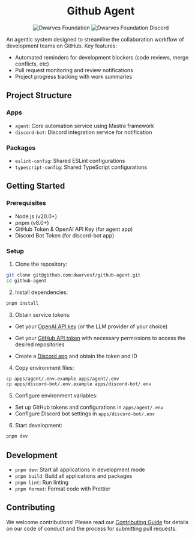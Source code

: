 <h1 align="center">
    Github Agent
</h1>
<p align="center">
    <a href="https://github.com/dwarvesf" style="text-decoration: none">
        <img src="https://img.shields.io/badge/-make%20by%20dwarves-%23e13f5e?style=for-the-badge&logo=data:image/png;base64,iVBORw0KGgoAAAANSUhEUgAAACwAAAAsBAMAAADsqkcyAAAAD1BMVEUAAAD///////////////+PQt5oAAAABXRSTlMAQL//gOnhmfMAAAAJcEhZcwAAHsIAAB7CAW7QdT4AAACYSURBVHicndLRDYJAEIThMbGAI1qAYAO6bAGXYP81uSGBk+O/h3Mev4dhWJCkYZqreOi1xoh0eSIvoCaBRjc1B9+I31g9Z2aJ5jkOsYScBW8zDerO/fObnY/FiTl3caOEH2nMzpyZhezIlgqXr2OlOX617Up/nHnPUg0+LHl18YO50d3ghOy1ioeIq1ceTypsjpvYeJohfQEE5WtH+OEYkwAAAABJRU5ErkJggg==&&logoColor=white" alt="Dwarves Foundation" />
    </a>
    <a href="https://discord.gg/dwarvesv" style="text-decoration: none">
        <img src="https://img.shields.io/badge/-join%20the%20community-%235865F2?style=for-the-badge&logo=discord&&logoColor=white" alt="Dwarves Foundation Discord" />
    </a>
</p>

An agentic system designed to streamline the collaboration workflow of
development teams on GitHub. Key features:

- Automated reminders for development blockers (code reviews, merge conflicts,
  etc)
- Pull request monitoring and review notifications
- Project progress tracking with work summaries

## Project Structure

### Apps

- `agent`: Core automation service using Mastra framework
- `discord-bot`: Discord integration service for notification

### Packages

- `eslint-config`: Shared ESLint configurations
- `typescript-config`: Shared TypeScript configurations

## Getting Started

### Prerequisites

- Node.js (v20.0+)
- pnpm (v8.0+)
- GitHub Token & OpenAI API Key (for agent app)
- Discord Bot Token (for discord-bot app)

### Setup

1. Clone the repository:

```bash
git clone git@github.com:dwarvesf/github-agent.git
cd github-agent
```

2. Install dependencies:

```bash
pnpm install
```

3. Obtain service tokens:

- Get your [OpenAI API key](https://platform.openai.com/api-keys) (or the LLM
  provider of your choice)

- Get your [GitHub API token](https://github.com/settings/tokens) with necessary
  permissions to access the desired repositories

- Create a
  [Discord app](https://discord.com/developers/docs/quick-start/getting-started)
  and obtain the token and ID

4. Copy environment files:

```bash
cp apps/agent/.env.example apps/agent/.env
cp apps/discord-bot/.env.example apps/discord-bot/.env
```

5. Configure environment variables:

- Set up GitHub tokens and configurations in `apps/agent/.env`
- Configure Discord bot settings in `apps/discord-bot/.env`

6. Start development:

```bash
pnpm dev
```

## Development

- `pnpm dev`: Start all applications in development mode
- `pnpm build`: Build all applications and packages
- `pnpm lint`: Run linting
- `pnpm format`: Format code with Prettier

## Contributing

We welcome contributions! Please read our [Contributing Guide](CONTRIBUTING.md)
for details on our code of conduct and the process for submitting pull requests.
